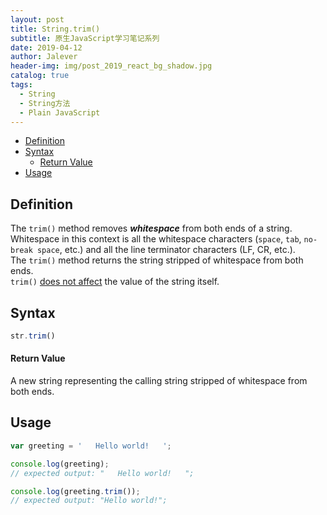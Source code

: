 ```yaml
---
layout: post
title: String.trim()
subtitle: 原生JavaScript学习笔记系列
date: 2019-04-12
author: Jalever
header-img: img/post_2019_react_bg_shadow.jpg
catalog: true
tags:
  - String
  - String方法
  - Plain JavaScript
---
```


- [Definition](#definition)
- [Syntax](#syntax)
    - [Return Value](#return-value)
- [Usage](#usage)

## Definition
The `trim()` method removes ***whitespace*** from both ends of a string.<br>
Whitespace in this context is all the whitespace characters (`space`, `tab`, `no-break space`, etc.) and all the line terminator characters (LF, CR, etc.).<br>
The `trim()` method returns the string stripped of whitespace from both ends. <br>
`trim()` <ins>does not affect</ins> the value of the string itself.

## Syntax
```javascript
str.trim()
```

#### Return Value
A new string representing the calling string stripped of whitespace from both ends.

## Usage
```javascript
var greeting = '   Hello world!   ';

console.log(greeting);
// expected output: "   Hello world!   ";

console.log(greeting.trim());
// expected output: "Hello world!";
```
